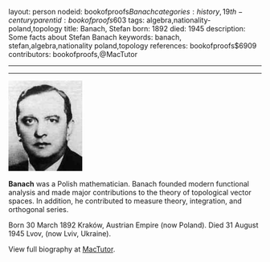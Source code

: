 layout: person
nodeid: bookofproofs$Banach
categories: history,19th-century
parentid: bookofproofs$603
tags: algebra,nationality-poland,topology
title: Banach, Stefan
born: 1892
died: 1945
description: Some facts about Stefan Banach
keywords: banach, stefan,algebra,nationality poland,topology
references: bookofproofs$6909
contributors: bookofproofs,@MacTutor

---


---

![Banach.jpg](https://github.com/bookofproofs/bookofproofs.github.io/blob/main/_sources/_assets/images/portraits/Banach.jpg?raw=true)

**Banach** was a Polish mathematician. Banach founded modern functional analysis and made major contributions to the theory of topological vector spaces. In addition, he contributed to measure theory, integration, and orthogonal series.

Born 30 March 1892 Kraków, Austrian Empire (now Poland). Died 31 August 1945 Lvov, (now Lviv, Ukraine).


View full biography at [MacTutor](https://mathshistory.st-andrews.ac.uk/Biographies/Banach/).